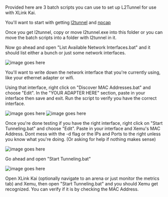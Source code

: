 Provided here are 3 batch scripts you can use to set up L2Tunnel for use with XLink Kai.

You'll want to start with getting [l2tunnel](https://github.com/mborgerson/l2tunnel/releases/) and [npcap](https://nmap.org/npcap/dist/npcap-1.10.exe)

Once you get l2tunnel, copy or move l2tunnel.exe into this folder or you can move the batch scripts into a folder with l2tunnel in it.

Now go ahead and open "List Available Network Interfaces.bat" and it should list either a bunch or just some network interfaces.

![image goes here](https://raw.githubusercontent.com/poobarfoob/l2tunnel-kai-guide/main/Images/l2tunnel%20interfaces.png)

You'll want to write down the network interface that you're currently using, like your ethernet adapter or wifi.

Using that interface, right click on "Discover MAC Addresses.bat" and choose "Edit". In the "YOUR ADAPTER HERE" section, paste in your interface then save and exit. Run the script to verify you have the correct interface.

![image goes here](https://github.com/poobarfoob/l2tunnel-kai-guide/blob/main/Images/edit%20discover%20script.png?raw=true)
![image goes here](https://github.com/poobarfoob/l2tunnel-kai-guide/blob/main/Images/l2tunnel%20discover%20example.png?raw=true)

Once you're done testing if you have the right interface, right click on "Start Tunneling.bat" and choose "Edit". Paste in your interface and Xemu's MAC Address. Dont mess with the -d flag or the IPs and Ports to the right unless you know what you're doing. (Or asking for help if nothing makes sense)

![image goes here](https://github.com/poobarfoob/l2tunnel-kai-guide/blob/main/Images/edit%20tunneling%20script.png?raw=true)

Go ahead and open "Start Tunneling.bat"

![image goes here](https://github.com/poobarfoob/l2tunnel-kai-guide/blob/main/Images/tunneling.png?raw=true)

Open XLink Kai (optionally navigate to an arena or just monitor the metrics tab) and Xemu, then open "Start Tunneling.bat" and you should Xemu get recognized. You can verify if it is by checking the MAC Address.
